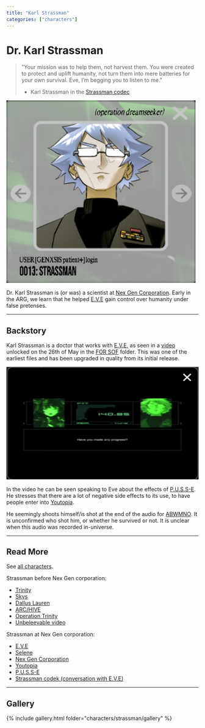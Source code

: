 ```yaml
---
title: "Karl Strassman"
categories: ["characters"]
---
```

# Dr. Karl Strassman

> "Your mission was to help them, not harvest them. You were created to protect and uplift
> humanity, not turn them into mere batteries for your own survival. Eve, I’m begging you to
> listen to me."
> 
> - Karl Strassman in the [Strassman codec](../for-sof/strassmancodec)

![Karl Strassman's avatar](https://raw.githubusercontent.com/bmth-arg-wiki/wiki-assets/main/characters/strassman/13strassman.png)

Dr. Karl Strassman is (or was) a scientist at [Nex Gen Corporation](../lore/nex-gen-corporation).
Early in the ARG, we learn that he helped [E.V.E](../characters/eve) gain control over humanity under false pretenses.

***

## Backstory

Karl Strassman is a doctor that works with [E.V.E](eve), as seen in a 
[video](../for-sof/strassmancodec) unlocked on the 26th of May in the 
[FOR SOF](../for-sof) folder. This was one of the earliest files and 
has been upgraded in quality from its initial release.

![Strassman in a conversation with Eve](https://raw.githubusercontent.com/bmth-arg-wiki/wiki-assets/main/characters/strassman/gallery/strassman_video.png)

In the video he can be seen speaking to Eve about the effects of [P.U.S.S-E](../lore/pusse). 
He stresses that there are a lot of negative side effects to its use, to have people 
enter into [Youtopia](../lore/youtopia).

He seemingly shoots himself/is shot at the end of the audio for [ABWMNO](../music/song-abwmno). 
It is unconfirmed who shot him, or whether he survived or not. It is unclear 
when this audio was recorded in-universe.

***

## Read More

See [all characters](../characters).

Strassman before Nex Gen corporation:

- [Trinity](../characters#trinity)
- [Skys](skys)
- [Dallus Lauren](dallus-lauren)
- [ARC/HIVE](../lore/archive)
- [Operation Trinity](../for-sof/trinity_document)
- [Unbeleevable video](../for-sof/unbeleevable)

Strassman at Nex Gen corporation:

- [E.V.E](eve)
- [Selene](selene)
- [Nex Gen Corporation](../lore/nex-gen-corporation)
- [Youtopia](../lore/youtopia)
- [P.U.S.S-E](../lore/pusse)
- [Strassman codek (conversation with E.V.E)](../for-sof/strassmancodec)

***

## Gallery

{% include gallery.html folder="characters/strassman/gallery" %}
